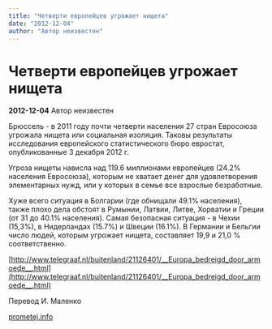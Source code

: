 ```yaml
---
title: "Четверти европейцев угрожает нищета"
date: "2012-12-04"
author: "Автор неизвестен"
---
```


# Четверти европейцев угрожает нищета

**2012-12-04** Автор неизвестен

Брюссель - в 2011 году почти четверти населения 27 стран Евросоюза угрожала нищета или социальная изоляция. Таковы результаты исследования европейского статистического бюро евростат, опубликованные 3 декабря 2012 г.

Угроза нищеты нависла над 119.6 миллионами европейцев (24.2% населения Евросоюза), которым не хватает денег для удовлетворения элементарных нужд, или у которых в семье все взрослые безработные.

Хуже всего ситуация в Болгарии (где обнищали 49.1% населения), также плохо дела обстоят в Румынии, Латвии, Литве, Хорватии и Греции (от 31 до 40.1% населения). Самая безопасная ситуация - в Чехии (15,3%), в Нидерландах (15.7%) и Швеции (16.1%). В Германии и Бельгии число людей, которым угрожает нищета, составляет 19,9 и 21,0 % соответственно.

[http://www.telegraaf.nl/buitenland/21126401/__Europa_bedreigd_door_armoede__.html](http://www.telegraaf.nl/buitenland/21126401/__Europa_bedreigd_door_armoede__.html)

Перевод И. Маленко

[prometej.info](http://prometej.info/new/mir/4305-nizheta.html)